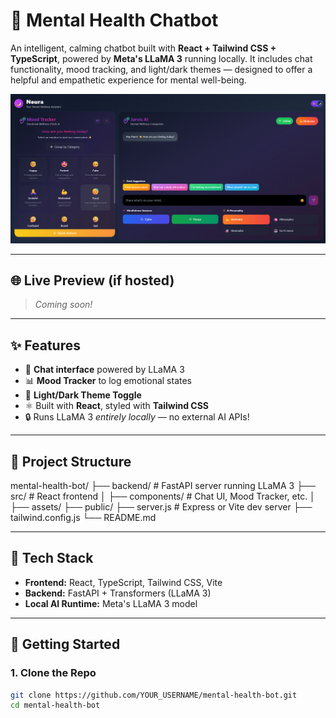 # 🧠 Mental Health Chatbot

An intelligent, calming chatbot built with **React + Tailwind CSS + TypeScript**, powered by **Meta's LLaMA 3** running locally. It includes chat functionality, mood tracking, and light/dark themes — designed to offer a helpful and empathetic experience for mental well-being.

![Screenshot](./public/bot.png)

---

## 🌐 Live Preview (if hosted)
> _Coming soon!_

---

## ✨ Features

- 💬 **Chat interface** powered by LLaMA 3
- 📊 **Mood Tracker** to log emotional states
- 🌙 **Light/Dark Theme Toggle**
- ⚛️ Built with **React**, styled with **Tailwind CSS**
- 🔒 Runs LLaMA 3 *entirely locally* — no external AI APIs!

---

## 🧱 Project Structure
mental-health-bot/
├── backend/ # FastAPI server running LLaMA 3
├── src/ # React frontend
│ ├── components/ # Chat UI, Mood Tracker, etc.
│ ├── assets/
├── public/
├── server.js # Express or Vite dev server
├── tailwind.config.js
└── README.md


---

## 🧪 Tech Stack

- **Frontend:** React, TypeScript, Tailwind CSS, Vite
- **Backend:** FastAPI + Transformers (LLaMA 3)
- **Local AI Runtime:** Meta's LLaMA 3 model

---

## 🚀 Getting Started

### 1. Clone the Repo

```bash
git clone https://github.com/YOUR_USERNAME/mental-health-bot.git
cd mental-health-bot
